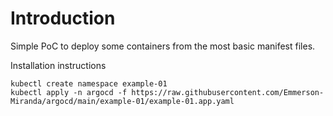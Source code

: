# Introduction
Simple PoC to deploy some containers from the most basic manifest files.

Installation instructions

```
kubectl create namespace example-01
kubectl apply -n argocd -f https://raw.githubusercontent.com/Emmerson-Miranda/argocd/main/example-01/example-01.app.yaml
```